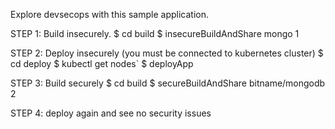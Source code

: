 Explore devsecops with this sample application.

STEP 1: Build insecurely.
$ cd build
$ insecureBuildAndShare mongo 1

STEP 2: Deploy insecurely (you must be connected to kubernetes cluster)
$ cd deploy
$ kubectl get nodes`
$ deployApp

STEP 3: Build securely
$ cd build
$ secureBuildAndShare bitname/mongodb 2  

STEP 4:
deploy again and see no security issues

